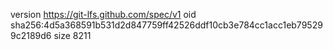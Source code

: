 version https://git-lfs.github.com/spec/v1
oid sha256:4d5a368591b531d2d847759ff42526ddf10cb3e784cc1acc1eb795299c2189d6
size 8211
